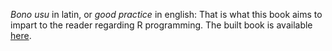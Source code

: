*Bono usu* in latin, or *good practice* in english: That is what this book aims to impart to the reader regarding R programming. The built book is available [here](https://lorenzwalthert.github.io/bonousu/).

